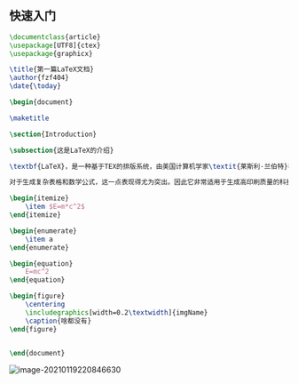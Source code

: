 <!--
title: LaTeX
sort:
-->

## 快速入门

```latex
\documentclass{article}
\usepackage[UTF8]{ctex}
\usepackage{graphicx}

\title{第一篇LaTeX文档}
\author{fzf404}
\date{\today}

\begin{document}

\maketitle

\section{Introduction}

\subsection{这是LaTeX的介绍}

\textbf{LaTeX}，是一种基于ΤΕΧ的排版系统，由美国计算机学家\textit{莱斯利·兰伯特}在\underline{20世纪80年代初期}开发，利用这种格式，即使使用者没有排版和程序设计的知识也可以充分发挥由TeX所提供的强大功能。

对于生成复杂表格和数学公式，这一点表现得尤为突出。因此它非常适用于生成高印刷质量的科技和数学类文档。

\begin{itemize}
    \item $E=m*c^2$
\end{itemize}

\begin{enumerate}
    \item a
\end{enumerate}

\begin{equation}
    E=mc^2
\end{equation}

\begin{figure}
    \centering
    \includegraphics[width=0.2\textwidth]{imgName}
    \caption{啥都没有}
\end{figure}


\end{document}
```

![image-20210119220846630](https://gitee.com/nmdfzf404/Image-hosting/raw/master/2021/image-20210119220846630.png)
